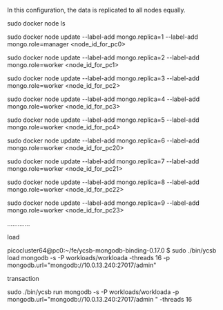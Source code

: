 In this configuration, the data is replicated to all nodes equally.

sudo docker node ls

sudo docker node update --label-add mongo.replica=1 --label-add mongo.role=manager <node_id_for_pc0>

sudo docker node update --label-add mongo.replica=2 --label-add mongo.role=worker <node_id_for_pc1>

sudo docker node update --label-add mongo.replica=3 --label-add mongo.role=worker <node_id_for_pc2>

sudo docker node update --label-add mongo.replica=4 --label-add mongo.role=worker <node_id_for_pc3>

sudo docker node update --label-add mongo.replica=5 --label-add mongo.role=worker <node_id_for_pc4>

sudo docker node update --label-add mongo.replica=6 --label-add mongo.role=worker <node_id_for_pc20>

sudo docker node update --label-add mongo.replica=7 --label-add mongo.role=worker <node_id_for_pc21>

sudo docker node update --label-add mongo.replica=8 --label-add mongo.role=worker <node_id_for_pc22>

sudo docker node update --label-add mongo.replica=9 --label-add mongo.role=worker <node_id_for_pc23>

.............

load

picocluster64@pc0:~/fe/ycsb-mongodb-binding-0.17.0 $ sudo ./bin/ycsb load mongodb -s -P workloads/workloada -threads 16 -p mongodb.url="mongodb://10.0.13.240:27017/admin"

transaction

sudo ./bin/ycsb run mongodb -s -P workloads/workloada -p mongodb.url="mongodb://10.0.13.240:27017/admin
" -threads 16
